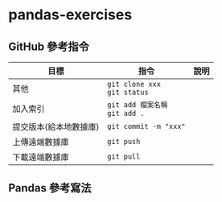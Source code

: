 # pandas-exercises

## GitHub 參考指令
| 目標 | 指令 | 說明 |
| --- | --- | --- |
| 其他 | `git clone xxx`<br/>`git status` ||
| 加入索引 | `git add 檔案名稱`<br/>`git add .`||
| 提交版本(給本地數據庫) | `git commit -m "xxx"` ||
| 上傳遠端數據庫 | `git push` ||
| 下載遠端數據庫 | `git pull`||




## Pandas 參考寫法
